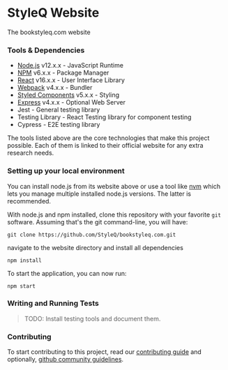 # StyleQ Website
The bookstyleq.com website

### Tools & Dependencies
- [Node.js](https://nodejs.org/en/) v12.x.x - JavaScript Runtime
- [NPM](https://www.npmjs.com/) v6.x.x - Package Manager
- [React](https://reactjs.org/) v16.x.x - User Interface Library
- [Webpack](https://webpack.js.org/) v4.x.x - Bundler
- [Styled Components](https://styled-components.com/) v5.x.x - Styling
- [Express](https://expressjs.com/) v4.x.x - Optional Web Server
- Jest - General testing library
- Testing Library - React Testing library for component testing
- Cypress - E2E testing library

The tools listed above are the core technologies that make this project possible. Each of them is linked to their official website for any extra research needs.

### Setting up your local environment
You can install node.js from its website above or use a tool like [nvm][1] which lets you manage multiple installed node.js versions. The latter is recommended.

With node.js and npm installed, clone this repository with your favorite `git` software. Assuming that's the git command-line, you will have:

```
git clone https://github.com/StyleQ/bookstyleq.com.git
```

navigate to the website directory and install all dependencies

```
npm install
```

To start the application, you can now run:

```
npm start
```

### Writing and Running Tests

> TODO: Install testing tools and document them.

### Contributing
To start contributing to this project, read our [contributing guide][2] and optionally, [github community guidelines][3].

[1]: https://github.com/nvm-sh/nvm
[2]: https://github.com/StyleQ/website/blob/staging/Contributing.md
[3]: https://help.github.com/articles/github-community-guidelines
